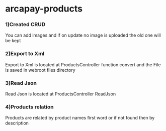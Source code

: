 # arcapay-products
### 1)Created CRUD 
You can add images and if on update no image is uploaded the old one will be kept
### 2)Export to Xml
Export to Xml is located at ProductsController function convert and the File is saved in webroot files directory 
### 3)Read Json
Read Json is located at ProductsController ReadJson
### 4)Products relation
Products are related by product names first word or if not found then by description
